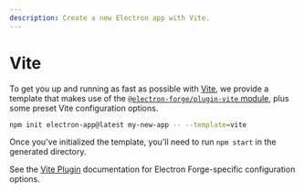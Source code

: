 ```yaml
---
description: Create a new Electron app with Vite.
---
```


# Vite

To get you up and running as fast as possible with [Vite](https://vitejs.dev/), we provide a template that makes use of the [`@electron-forge/plugin-vite` module](../config/plugins/vite.md), plus some preset Vite configuration options.

```bash
npm init electron-app@latest my-new-app -- --template=vite
```

Once you've initialized the template, you'll need to run `npm start` in the generated directory.

See the [Vite Plugin](../config/plugins/vite.md) documentation for Electron Forge-specific configuration options.
